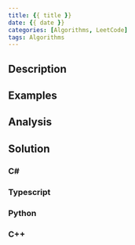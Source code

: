 ```yaml
---
title: {{ title }}
date: {{ date }}
categories: [Algorithms, LeetCode]
tags: Algorithms
---
```


## Description

## Examples

## Analysis

## Solution

### C#

### Typescript

### Python

### C++